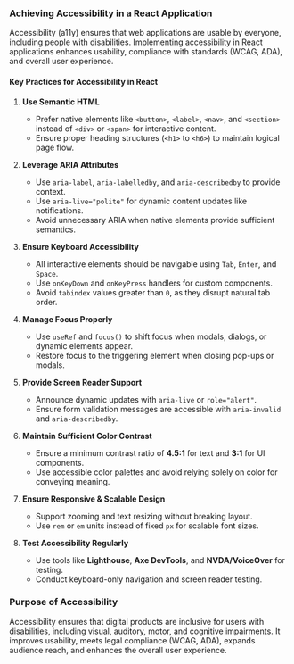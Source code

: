 ### **Achieving Accessibility in a React Application**  

Accessibility (a11y) ensures that web applications are usable by everyone, including people with disabilities. Implementing accessibility in React applications enhances usability, compliance with standards (WCAG, ADA), and overall user experience.  

#### **Key Practices for Accessibility in React**  

1. **Use Semantic HTML**  
   - Prefer native elements like `<button>`, `<label>`, `<nav>`, and `<section>` instead of `<div>` or `<span>` for interactive content.  
   - Ensure proper heading structures (`<h1>` to `<h6>`) to maintain logical page flow.  

2. **Leverage ARIA Attributes**  
   - Use `aria-label`, `aria-labelledby`, and `aria-describedby` to provide context.  
   - Use `aria-live="polite"` for dynamic content updates like notifications.  
   - Avoid unnecessary ARIA when native elements provide sufficient semantics.  

3. **Ensure Keyboard Accessibility**  
   - All interactive elements should be navigable using `Tab`, `Enter`, and `Space`.  
   - Use `onKeyDown` and `onKeyPress` handlers for custom components.  
   - Avoid `tabindex` values greater than `0`, as they disrupt natural tab order.  

4. **Manage Focus Properly**  
   - Use `useRef` and `focus()` to shift focus when modals, dialogs, or dynamic elements appear.  
   - Restore focus to the triggering element when closing pop-ups or modals.  

5. **Provide Screen Reader Support**  
   - Announce dynamic updates with `aria-live` or `role="alert"`.  
   - Ensure form validation messages are accessible with `aria-invalid` and `aria-describedby`.  

6. **Maintain Sufficient Color Contrast**  
   - Ensure a minimum contrast ratio of **4.5:1** for text and **3:1** for UI components.  
   - Use accessible color palettes and avoid relying solely on color for conveying meaning.  

7. **Ensure Responsive & Scalable Design**  
   - Support zooming and text resizing without breaking layout.  
   - Use `rem` or `em` units instead of fixed `px` for scalable font sizes.  

8. **Test Accessibility Regularly**  
   - Use tools like **Lighthouse**, **Axe DevTools**, and **NVDA/VoiceOver** for testing.  
   - Conduct keyboard-only navigation and screen reader testing.  

### **Purpose of Accessibility**  
Accessibility ensures that digital products are inclusive for users with disabilities, including visual, auditory, motor, and cognitive impairments. It improves usability, meets legal compliance (WCAG, ADA), expands audience reach, and enhances the overall user experience.